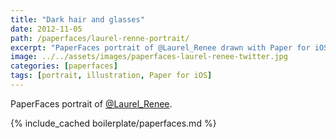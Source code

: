 ```yaml
---
title: "Dark hair and glasses"
date: 2012-11-05
path: /paperfaces/laurel-renne-portrait/
excerpt: "PaperFaces portrait of @Laurel_Renee drawn with Paper for iOS on an iPad."
image: ../../assets/images/paperfaces-laurel-renee-twitter.jpg
categories: [paperfaces]
tags: [portrait, illustration, Paper for iOS]
---
```


PaperFaces portrait of [@Laurel_Renee](https://twitter.com/Laurel_Renee).

{% include_cached boilerplate/paperfaces.md %}
